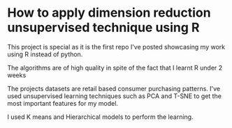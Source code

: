 # How to apply dimension reduction unsupervised technique using R

This project is special as it is the first repo I've posted showcasing my work using R instead of python. 

The algorithms are of high quality in spite of the fact that I learnt R under 2 weeks

The projects datasets are retail based consumer purchasing patterns. I've used unsupervised learning techniques such as PCA and T-SNE to get the most important features for my model.

I used K means and Hierarchical models to perform the learning.
